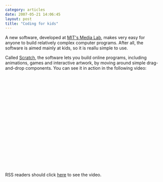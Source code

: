 ```yaml
---
category: articles
date: 2007-05-21 14:06:45
layout: post
title: "Coding for kids"
---
```


<p>A new software, developed at <a href="http://media.mit.edu/index.php">MIT's Media Lab</a>, makes very easy for anyone to build relatively complex computer programs. After all, the software is aimed mainly at kids, so it is reallu simple to use.</p><p>Called <a href="http://scratch.mit.edu/">Scratch</a>, the software lets you build online programs, including animations, games and interactive artwork, by moving around simple drag-and-drop components. You can see it in action in the following video:</p><iframe title="Coding for kids" width="480" height="300" data-src="//www.youtube.com/embed/jxDw-t3XWd0" frameborder="0" allowfullscreen></iframe><p>RSS readers should click <a href="//joaobordalo.com/articles/2007/05/21/coding-for-kids">here</a> to see the video.</p>
